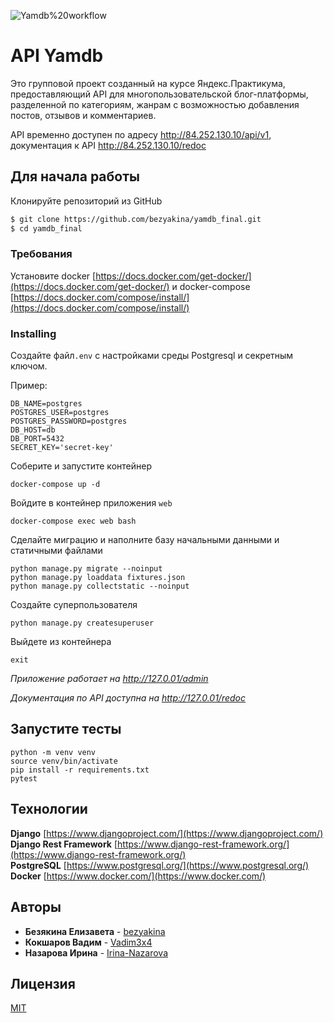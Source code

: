 ![Yamdb%20workflow](https://github.com/bezyakina/yamdb_final/workflows/yamdb/badge.svg)

# API Yamdb

Это групповой проект созданный на курсе Яндекс.Практикума, предоставляющий API для многопользовательской блог-платформы, разделенной по категориям, жанрам с возможностью добавления постов, отзывов и комментариев.

API временно доступен по адресу http://84.252.130.10/api/v1, документация к API http://84.252.130.10/redoc
## Для начала работы

Клонируйте репозиторий из GitHub
```sh
$ git clone https://github.com/bezyakina/yamdb_final.git
$ cd yamdb_final
```
### Требования

Установите docker [https://docs.docker.com/get-docker/](https://docs.docker.com/get-docker/) и docker-compose [https://docs.docker.com/compose/install/](https://docs.docker.com/compose/install/)

### Installing

Создайте файл`.env` с настройками среды Postgresql и секретным ключом.

Пример:
```
DB_NAME=postgres
POSTGRES_USER=postgres
POSTGRES_PASSWORD=postgres
DB_HOST=db
DB_PORT=5432
SECRET_KEY='secret-key'
```

Соберите и запустите контейнер
```
docker-compose up -d
```
Войдите в контейнер приложения ```web```
```
docker-compose exec web bash
```
Сделайте миграцию и наполните базу начальными данными и статичными файлами
```
python manage.py migrate --noinput
python manage.py loaddata fixtures.json
python manage.py collectstatic --noinput
```
Создайте суперпользователя
```
python manage.py createsuperuser
```
Выйдете из контейнера
```
exit
```

*Приложение работает на http://127.0.01/admin*

*Документация по API доступна на http://127.0.01/redoc*

## Запустите тесты
```
python -m venv venv
source venv/bin/activate
pip install -r requirements.txt
pytest
```
## Технологии

**Django** [https://www.djangoproject.com/](https://www.djangoproject.com/) <br>
**Django Rest Framework** [https://www.django-rest-framework.org/](https://www.django-rest-framework.org/) <br>
**PostgreSQL** [https://www.postgresql.org/](https://www.postgresql.org/) <br>
**Docker** [https://www.docker.com/](https://www.docker.com/)

## Авторы

* **Безякина Елизавета** - [bezyakina](https://github.com/bezyakina)
* **Кокшаров Вадим** - [Vadim3x4](https://github.com/Vadim3x4)
* **Назарова Ирина** - [Irina-Nazarova](https://github.com/Irina-Nazarova)

## Лицензия
[MIT](LICENSE)
